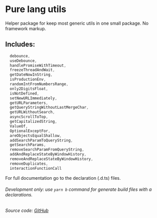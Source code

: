 # Pure lang utils

Helper package for keep most generic utils in one small package.
No framework markup.


## Includes:
```ts
  debounce,
  useDebounce,
  handlePromiseWithTimeout,
  freezeThreadAndWait,
  getDateNowInString,
  isProductionEnv,
  randomIntFromNumbersRange,
  only2DigitsFloat,
  isNotDefined,
  setNewURLImmediately,
  getURLParameters,
  getQueryStringWithoutLastMergeChar,
  getURLWithoutSearch,
  asyncScrollToTop,
  getCapitalizedString,
  ValueOf,
  OptionalExceptFor,
  areObjectsEqualShallow,
  addSearchParamToQueryString,
  getSearchParams,
  removeSearchParamFromQueryString,
  addAndReplaceStateByWindowHistory,
  removeAndReplaceStateByWindowHistory,
  removeDuplicates,
  interactionFunctionCall
```

For full documentation go to the declaration (.d.ts) files.

###### Development only: use `yarn b` command for generate build files with a declarations.

###### Source code: [GitHub](https://github.com/MichalSalek/npm_packages/tree/master/utils)
